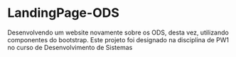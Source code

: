 # LandingPage-ODS
Desenvolvendo um website novamente sobre os ODS, desta vez, utilizando componentes do bootstrap. Este projeto foi designado na disciplina de PW1 no curso de Desenvolvimento de Sistemas
